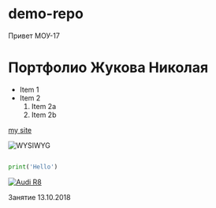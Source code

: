 # demo-repo

Привет МОУ-17 

# Портфолио Жукова Николая
* Item 1
* Item 2
  1. Item 2a 
  2. Item 2b
  
[my site](http://nickzhukov.ru)


![WYSIWYG](https://upload.wikimedia.org/wikipedia/commons/thumb/d/d6/Lorem_Ipsum_-_WYSIWYG_en_Latex_-_tekst_als_paden.svg/200px-Lorem_Ipsum_-_WYSIWYG_en_Latex_-_tekst_als_paden.svg.png)

```python

print('Hello')

```

[![Audi R8](http://img.youtube.com/vi/KOxbO0EI4MA/0.jpg)](https://www.youtube.com/watch?v=KOxbO0EI4MA "Audi R8")


Занятие 13.10.2018
